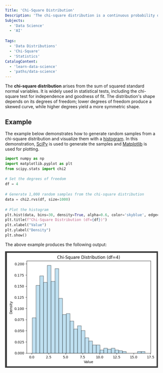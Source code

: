```yaml
---
Title: 'Chi-Square Distribution'
Description: 'The chi-square distribution is a continuous probability distribution used primarily in hypothesis testing and confidence interval estimation.'
Subjects:
  - 'Data Science'
  - 'AI'

Tags:
  - 'Data Distributions'
  - 'Chi-Square'
  - 'Statistics'
CatalogContent:
  - 'learn-data-science'
  - 'paths/data-science'
---
```


The **chi-square distribution** arises from the sum of squared standard normal variables. It is widely used in statistical tests, including the chi-square test for independence and goodness of fit. The distribution's shape depends on its degrees of freedom; lower degrees of freedom produce a skewed curve, while higher degrees yield a more symmetric shape.

## Example

The example below demonstrates how to generate random samples from a chi-square distribution and visualize them with a [histogram](https://www.codecademy.com/learn/statistics-histograms). In this demonstration, [SciPy](https://www.codecademy.com/resources/docs/scipy) is used to generate the samples and [Matplotlib](https://www.codecademy.com/resources/docs/matplotlib) is used for plotting.

```python
import numpy as np
import matplotlib.pyplot as plt
from scipy.stats import chi2

# Set the degrees of freedom
df = 4

# Generate 1,000 random samples from the chi-square distribution
data = chi2.rvs(df, size=1000)

# Plot the histogram
plt.hist(data, bins=30, density=True, alpha=0.6, color='skyblue', edgecolor='black')
plt.title(f"Chi-Square Distribution (df={df})")
plt.xlabel("Value")
plt.ylabel("Density")
plt.show()
```

The above example produces the following output:

![The output for the above example](https://raw.githubusercontent.com/Codecademy/docs/main/media/chi-square-distribution.png)
